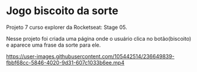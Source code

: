 # Jogo biscoito da sorte

Projeto 7 curso explorer da Rocketseat: Stage 05.

Nesse projeto foi criada uma página onde o usuário clica no botão(biscoito) e aparece uma frase da sorte para ele.



https://user-images.githubusercontent.com/105442514/236649839-fbbf68cc-5846-4020-9d31-607c1033b6ee.mp4


